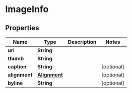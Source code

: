 
# ImageInfo

## Properties
Name | Type | Description | Notes
------------ | ------------- | ------------- | -------------
**url** | **String** |  | 
**thumb** | **String** |  | 
**caption** | **String** |  |  [optional]
**alignment** | [**Alignment**](Alignment.md) |  |  [optional]
**byline** | **String** |  |  [optional]



